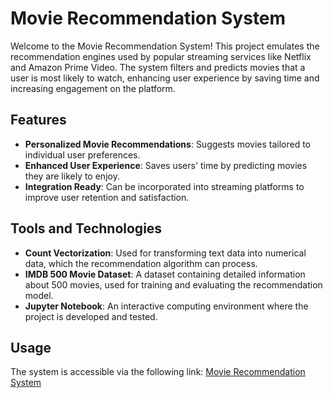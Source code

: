 # Movie Recommendation System

Welcome to the Movie Recommendation System! This project emulates the recommendation engines used by popular streaming services like Netflix and Amazon Prime Video. The system filters and predicts movies that a user is most likely to watch, enhancing user experience by saving time and increasing engagement on the platform.

## Features

- **Personalized Movie Recommendations**: Suggests movies tailored to individual user preferences.
- **Enhanced User Experience**: Saves users' time by predicting movies they are likely to enjoy.
- **Integration Ready**: Can be incorporated into streaming platforms to improve user retention and satisfaction.

## Tools and Technologies

- **Count Vectorization**: Used for transforming text data into numerical data, which the recommendation algorithm can process.
- **IMDB 500 Movie Dataset**: A dataset containing detailed information about 500 movies, used for training and evaluating the recommendation model.
- **Jupyter Notebook**: An interactive computing environment where the project is developed and tested.

## Usage

The system is accessible via the following link: [Movie Recommendation System](https://movie-reccomender-system-v1-1.streamlit.app/)


